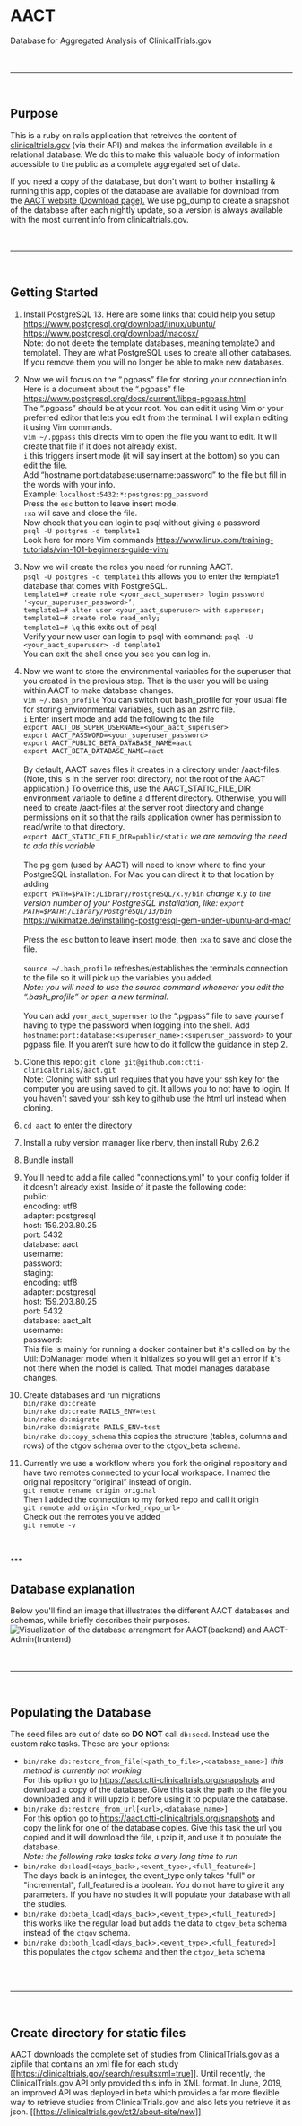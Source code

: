 # AACT

Database for Aggregated Analysis of ClinicalTrials.gov  
<br>
<br>

***

<br>

## Purpose

This is a ruby on rails application that retreives the content of <a href="clinicaltrials.gov" target="_blank">clinicaltrials.gov</a> (via their API) and makes the information available in a relational database.  We do this to make this valuable body of information accessible to the public as a complete aggregated set of data.

If you need a copy of the database, but don't want to bother installing & running this app, copies of the database are available for download from the <a href='https://aact.ctti-clinicaltrials.org/snapshots' target='_blank'>AACT website (Download page).</a> We use pg_dump to create a snapshot of the database after each nightly update, so a version is always available with the most current info from clinicaltrials.gov.  
<br>
<br>

*** 

<br>

## Getting Started

1.  Install PostgreSQL 13.
    Here are some links that could help you setup  
    https://www.postgresql.org/download/linux/ubuntu/  
    https://www.postgresql.org/download/macosx/  
    Note: do not delete the template databases, meaning template0 and template1. They are what PostgreSQL uses to create all other databases. If you remove them you will no longer be able to make new databases.  

2.  Now we will focus on the “.pgpass” file for storing your connection info. Here is a document about the “.pgpass” file  
    https://www.postgresql.org/docs/current/libpq-pgpass.html  
    The “.pgpass” should be at your root. You can edit it using Vim or your preferred editor that lets you edit from the terminal. I will explain editing it using Vim commands.  
    `vim ~/.pgpass` this directs vim to open the file you want to edit. It will create that file if it does not already exist.  
    `i` this triggers insert mode (it will say insert at the bottom) so you can edit the file.  
    Add “hostname:port:database:username:password” to the file but fill in the words with your info.  
    Example: `localhost:5432:*:postgres:pg_password`  
    Press the `esc` button to leave insert mode.  
    `:xa` will save and close the file.  
    Now check that you can login to psql without giving a password  
    `psql -U postgres -d template1`  
    Look here for more Vim commands https://www.linux.com/training-tutorials/vim-101-beginners-guide-vim/  

3.  Now we will create the roles you need for running AACT.  
    `psql -U postgres -d template1` this allows you to enter the template1 database that comes with PostgreSQL.  
    `template1=# create role <your_aact_superuser> login password '<your_superuser_password>’;`  
    `template1=# alter user <your_aact_superuser> with superuser;`  
    `template1=# create role read_only;`  
    `template1=# \q` this exits out of psql  
    Verify your new user can login to psql with command: `psql -U <your_aact_superuser> -d template1`  
    You can exit the shell once you see you can log in.  

4.  Now we want to store the environmental variables for the superuser that you created in the previous step. That is the user you will be using within AACT to    make database changes.  
    `vim ~/.bash_profile` You can switch out bash_profile for your usual file for storing environmental variables, such as an zshrc file.  
    `i` Enter insert mode and add the following to the file  
    `export AACT_DB_SUPER_USERNAME=<your_aact_superuser>`  
    `export AACT_PASSWORD=<your_superuser_password>`  
    `export AACT_PUBLIC_BETA_DATABASE_NAME=aact`  
    `export AACT_BETA_DATABASE_NAME=aact`  
    <br>
    By default, AACT saves files it creates in a directory under /aact-files. (Note, this is in the server root directory, not the root of the AACT application.)  To override this, use the AACT_STATIC_FILE_DIR environment variable to define a different directory.  Otherwise, you will need to create /aact-files at the server root directory and change permissions on it so that the rails application owner has permission to read/write to that directory.  
    `export AACT_STATIC_FILE_DIR=public/static` *we are removing the need to add this variable*  
    <br>
    The pg gem (used by AACT) will need to know where to find your PostgreSQL installation. For Mac you can direct it to that location by adding  
    `export PATH=$PATH:/Library/PostgreSQL/x.y/bin` *change x.y to the version number of your PostgreSQL installation, like: `export PATH=$PATH:/Library/PostgreSQL/13/bin`*  
    https://wikimatze.de/installing-postgresql-gem-under-ubuntu-and-mac/  
    <br>
    Press the `esc` button to leave insert mode, then `:xa` to save and close the file.  
    <br>
    `source ~/.bash_profile` refreshes/establishes the terminals connection to the file so it will pick up the variables you added.  
    *Note: you will need to use the source command whenever you edit the “.bash_profile” or open a new terminal.*  
    <br>
    You can add `your_aact_superuser` to the “.pgpass” file to save yourself having to type the password when logging into the shell. Add `hostname:port:database:<superuser_name>:<superuser_password>` to your pgpass file. If you aren’t sure how to do it follow the guidance in step 2.  

5.  Clone this repo: `git clone git@github.com:ctti-clinicaltrials/aact.git`  
    Note: Cloning with ssh url requires that you have your ssh key for the computer you are using saved to git. It allows you to not have to login. If you haven't saved your ssh key to github use the html url instead when cloning.  

6.  `cd aact` to enter the directory  

7.  Install a ruby version manager like rbenv, then install Ruby 2.6.2  

8.  Bundle install  

9.  You'll need to add a file called "connections.yml" to your config folder if it doesn't already exist. Inside of it paste the following code:  
    public:  
      encoding: utf8  
      adapter: postgresql  
      host: 159.203.80.25  
      port: 5432  
      database: aact  
      username:  
      password:  
    staging:  
      encoding: utf8  
      adapter: postgresql  
      host: 159.203.80.25  
      port: 5432  
      database: aact_alt  
      username:  
      password:  
    This file is mainly for running a docker container but it's called on by the Util::DbManager model when it initializes so you will get an error if it's not there when the model is called. That model manages database changes.  

10. Create databases and run migrations  
    `bin/rake db:create`  
    `bin/rake db:create RAILS_ENV=test`  
    `bin/rake db:migrate`  
    `bin/rake db:migrate RAILS_ENV=test`  
    `bin/rake db:copy_schema` this copies the structure (tables, columns and rows) of the ctgov schema over to the ctgov_beta schema.  

11. Currently we use a workflow where you fork the original repository and have two remotes connected to your local workspace. I named the original repository “original” instead of origin.  
    `git remote rename origin original`  
    Then I added the connection to my forked repo and call it origin  
    `git remote add origin <forked_repo_url>`  
    Check out the remotes you’ve added  
    `git remote -v` 
<br>
<br>
***

<br>

## Database explanation

Below you'll find an image that illustrates the different AACT databases and schemas, while briefly describes their purposes.
![Visualization of the database arrangment for AACT(backend) and AACT-Admin(frontend)](public/aact_architecture.png "AACT Database Visualization")   
<br>
<br>
***

<br>

## Populating the Database

The seed files are out of date so **DO NOT** call `db:seed`. Instead use the custom rake tasks.
These are your options: 
* `bin/rake db:restore_from_file[<path_to_file>,<database_name>]` *this method is currently not working*   
  For this option go to https://aact.ctti-clinicaltrials.org/snapshots and download a copy of the database. Give this task the path to the file you downloaded and it will upzip it before using it to populate the database.  
* `bin/rake db:restore_from_url[<url>,<database_name>]`  
  For this option go to https://aact.ctti-clinicaltrials.org/snapshots and copy the link for one of the database copies. Give this task the url you copied and it will download the file, upzip it, and use it to populate the database.  
    *Note: the following rake tasks take a very long time to run*  
* `bin/rake db:load[<days_back>,<event_type>,<full_featured>]`  
  The days back is an integer, the event_type only takes "full" or "incremental", full_featured is a boolean. You do not have to give it any parameters. If you have no studies it will populate your database with all the studies.  
* `bin/rake db:beta_load[<days_back>,<event_type>,<full_featured>]`  
  this works like the regular load but adds the data to `ctgov_beta` schema instead of the `ctgov` schema.  
* `bin/rake db:both_load[<days_back>,<event_type>,<full_featured>]`  
  this populates the `ctgov` schema and then the `ctgov_beta` schema  
<br>
<br>

***

<br>

## Create directory for static files

AACT downloads the complete set of studies from ClinicalTrials.gov as a zipfile that contains an xml file for each study [[https://clinicaltrials.gov/search/resultsxml=true]].  Until recently, the ClinicalTrials.gov API only provided this info in XML format.  In June, 2019, an improved API was deployed in beta which provides a far more flexible way to retrieve studies from ClinicalTrials.gov and also lets you retrieve it as json.  [[https://clinicaltrials.gov/ct2/about-site/new]]
<br>
<br>